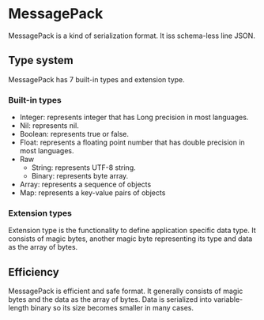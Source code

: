 
# MessagePack

MessagePack is a kind of serialization format.
It iss schema-less line JSON.

## Type system

MessagePack has 7 built-in types and extension type.

### Built-in types

- Integer: represents integer that has Long precision in most languages.
- Nil: represents nil.
- Boolean: represents true or false.
- Float: represents a floating point number that has double precision in most languages.
- Raw
    - String: represents UTF-8 string.
    - Binary: represents byte array.
- Array: represents a sequence of objects
- Map: represents a key-value pairs of objects

### Extension types

Extension type is the functionality to define application specific data type.
It consists of magic bytes, another magic byte representing its type and data as the array of bytes.

## Efficiency

MessagePack is efficient and safe format. 
It generally consists of magic bytes and the data as the array of bytes.
Data is serialized into variable-length binary so its size becomes smaller in many cases.
